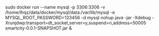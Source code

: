 <!--
	启动 mysql docker 容器
	--name 容器名
	-p 外部端口:容器端口
	-v (数据卷)mysql表存储位置
	-e 
		MYSQL_ROOT_PASSWORD mysql root 密码
	-d docker镜像名
-->
sudo docker run --name mysql -p 3306:3306 -v /home/lhqz/data/docker/mysql/data:/var/lib/mysql -e MYSQL_ROOT_PASSWORD=123456 -d mysql
nohup java -jar -Xdebug -Xrunjdwp:transport=dt_socket,server=y,suspend=n,address=50005 smartcity-0.0.1-SNAPSHOT.jar &